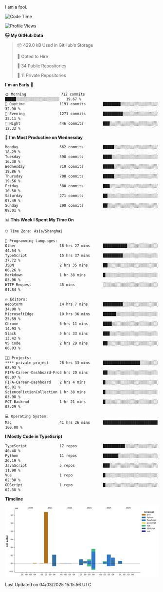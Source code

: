 I am a fool.

<!--START_SECTION:waka-->
![Code Time](http://img.shields.io/badge/Code%20Time-2%2C666%20hrs%2032%20mins-blue)

![Profile Views](http://img.shields.io/badge/Profile%20Views-0-blue)

**🐱 My GitHub Data** 

> 📦 429.0 kB Used in GitHub's Storage 
 > 
> 💼 Opted to Hire
 > 
> 📜 34 Public Repositories 
 > 
> 🔑 11 Private Repositories 
 > 
**I'm an Early 🐤** 

```text
🌞 Morning                712 commits         █████░░░░░░░░░░░░░░░░░░░░   19.67 % 
🌆 Daytime                1191 commits        ████████░░░░░░░░░░░░░░░░░   32.90 % 
🌃 Evening                1271 commits        █████████░░░░░░░░░░░░░░░░   35.11 % 
🌙 Night                  446 commits         ███░░░░░░░░░░░░░░░░░░░░░░   12.32 % 
```
📅 **I'm Most Productive on Wednesday** 

```text
Monday                   662 commits         █████░░░░░░░░░░░░░░░░░░░░   18.29 % 
Tuesday                  590 commits         ████░░░░░░░░░░░░░░░░░░░░░   16.30 % 
Wednesday                719 commits         █████░░░░░░░░░░░░░░░░░░░░   19.86 % 
Thursday                 708 commits         █████░░░░░░░░░░░░░░░░░░░░   19.56 % 
Friday                   380 commits         ███░░░░░░░░░░░░░░░░░░░░░░   10.50 % 
Saturday                 271 commits         ██░░░░░░░░░░░░░░░░░░░░░░░   07.49 % 
Sunday                   290 commits         ██░░░░░░░░░░░░░░░░░░░░░░░   08.01 % 
```


📊 **This Week I Spent My Time On** 

```text
🕑︎ Time Zone: Asia/Shanghai

💬 Programming Languages: 
Other                    18 hrs 27 mins      ███████████░░░░░░░░░░░░░░   44.54 % 
TypeScript               15 hrs 37 mins      █████████░░░░░░░░░░░░░░░░   37.72 % 
JSON                     2 hrs 35 mins       ██░░░░░░░░░░░░░░░░░░░░░░░   06.26 % 
Markdown                 1 hr 38 mins        █░░░░░░░░░░░░░░░░░░░░░░░░   03.96 % 
HTTP Request             45 mins             ░░░░░░░░░░░░░░░░░░░░░░░░░   01.84 % 

🔥 Editors: 
WebStorm                 14 hrs 7 mins       █████████░░░░░░░░░░░░░░░░   34.08 % 
MicrosoftEdge            10 hrs 36 mins      ██████░░░░░░░░░░░░░░░░░░░   25.59 % 
Chrome                   6 hrs 11 mins       ████░░░░░░░░░░░░░░░░░░░░░   14.93 % 
Slack                    5 hrs 33 mins       ███░░░░░░░░░░░░░░░░░░░░░░   13.42 % 
VS Code                  2 hrs 29 mins       ██░░░░░░░░░░░░░░░░░░░░░░░   06.03 % 

🐱‍💻 Projects: 
****-private-project     28 hrs 33 mins      █████████████████░░░░░░░░   68.93 % 
FIFA-Career-Dashboard-Fro3 hrs 20 mins       ██░░░░░░░░░░░░░░░░░░░░░░░   08.07 % 
FIFA-Career-Dashboard    2 hrs 4 mins        █░░░░░░░░░░░░░░░░░░░░░░░░   05.01 % 
ScienceFictionCollection 1 hr 38 mins        █░░░░░░░░░░░░░░░░░░░░░░░░   03.98 % 
FCT-Backend              1 hr 21 mins        █░░░░░░░░░░░░░░░░░░░░░░░░   03.29 % 

💻 Operating System: 
Mac                      41 hrs 26 mins      █████████████████████████   100.00 % 
```

**I Mostly Code in TypeScript** 

```text
TypeScript               17 repos            ██████████░░░░░░░░░░░░░░░   40.48 % 
Python                   11 repos            ███████░░░░░░░░░░░░░░░░░░   26.19 % 
JavaScript               5 repos             ███░░░░░░░░░░░░░░░░░░░░░░   11.90 % 
Vue                      1 repo              █░░░░░░░░░░░░░░░░░░░░░░░░   02.38 % 
GDScript                 1 repo              █░░░░░░░░░░░░░░░░░░░░░░░░   02.38 % 
```



**Timeline**

![Lines of Code chart](https://raw.githubusercontent.com/VeejaLiu/VeejaLiu/master/assets/bar_graph.png)


 Last Updated on 04/03/2025 15:15:56 UTC
<!--END_SECTION:waka-->

